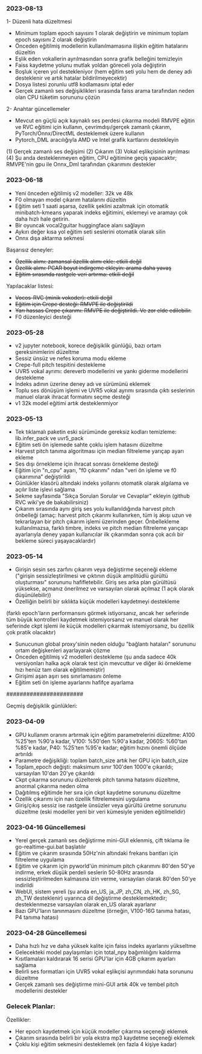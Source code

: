 ### 2023-08-13
1- Düzenli hata düzeltmesi
- Minimum toplam epoch sayısını 1 olarak değiştirin ve minimum toplam epoch sayısını 2 olarak değiştirin
- Önceden eğitilmiş modellerin kullanılmamasına ilişkin eğitim hatalarını düzeltin
- Eşlik eden vokallerin ayrılmasından sonra grafik belleğini temizleyin
- Faiss kaydetme yolunu mutlak yoldan göreceli yola değiştirin
- Boşluk içeren yol destekleniyor (hem eğitim seti yolu hem de deney adı desteklenir ve artık hatalar bildirilmeyecektir)
- Dosya listesi zorunlu utf8 kodlamasını iptal eder
- Gerçek zamanlı ses değişiklikleri sırasında faiss arama tarafından neden olan CPU tüketim sorununu çözün

2- Anahtar güncellemeler
- Mevcut en güçlü açık kaynaklı ses perdesi çıkarma modeli RMVPE eğitin ve RVC eğitimi için kullanın, çevrimdışı/gerçek zamanlı çıkarım, PyTorch/Onnx/DirectML desteklemek üzere kullanın
- Pytorch_DML aracılığıyla AMD ve Intel grafik kartlarını destekleyin

(1) Gerçek zamanlı ses değişimi (2) Çıkarım (3) Vokal eşlikçisinin ayrılması (4) Şu anda desteklenmeyen eğitim, CPU eğitimine geçiş yapacaktır; RMVPE'nin gpu ile Onnx_Dml tarafından çıkarımını destekler


### 2023-06-18
- Yeni önceden eğitilmiş v2 modeller: 32k ve 48k
- F0 olmayan model çıkarım hatalarını düzeltin
- Eğitim seti 1 saati aşarsa, özellik şeklini azaltmak için otomatik minibatch-kmeans yaparak indeks eğitimini, eklemeyi ve aramayı çok daha hızlı hale getirin.
- Bir oyuncak vocal2guitar huggingface alanı sağlayın
- Aykırı değer kısa yol eğitim seti seslerini otomatik olarak silin
- Onnx dışa aktarma sekmesi

Başarısız deneyler:
- ~~Özellik alımı: zamansal özellik alımı ekle: etkili değil~~
- ~~Özellik alımı: PCAR boyut indirgeme ekleyin: arama daha yavaş~~
- ~~Eğitim sırasında rastgele veri artırma: etkili değil~~

Yapılacaklar listesi:
- ~~Vocos-RVC (minik vokoder): etkili değil~~
- ~~Eğitim için Crepe desteği: RMVPE ile değiştirildi~~
- ~~Yarı hassas Crepe çıkarımı: RMVPE ile değiştirildi. Ve zor elde edilebilir.~~
- F0 düzenleyici desteği

### 2023-05-28
- v2 jupyter notebook, korece değişiklik günlüğü, bazı ortam gereksinimlerini düzeltme
- Sessiz ünsüz ve nefes koruma modu ekleme
- Crepe-full pitch tespitini destekleme
- UVR5 vokal ayrımı: dereverb modellerini ve yankı giderme modellerini destekleme
- İndeks adının üzerine deney adı ve sürümünü eklemek
- Toplu ses dönüşüm işlemi ve UVR5 vokal ayrımı sırasında çıktı seslerinin manuel olarak ihracat formatını seçme desteği
- v1 32k model eğitimi artık desteklenmiyor

### 2023-05-13
- Tek tıklamalı paketin eski sürümünde gereksiz kodları temizleme: lib.infer_pack ve uvr5_pack
- Eğitim seti ön işlemede sahte çoklu işlem hatasını düzeltme
- Harvest pitch tanıma algoritması için median filtreleme yarıçap ayarı ekleme
- Ses dışı örnekleme için ihracat sonrası örnekleme desteği
- Eğitim için "n_cpu" ayarı, "f0 çıkarımı" ndan "veri ön işleme ve f0 çıkarımına" değiştirildi
- Günlükler klasörü altındaki indeks yollarını otomatik olarak algılama ve açılır liste işlevi sağlama
- Sekme sayfasında "Sıkça Sorulan Sorular ve Cevaplar" ekleyin (github RVC wiki'ye de bakabilirsiniz)
- Çıkarım sırasında aynı giriş ses yolu kullanıldığında harvest pitch önbelleği (amaç: harvest pitch çıkarımı kullanırken, tüm iş akışı uzun ve tekrarlayan bir pitch çıkarım işlemi üzerinden geçer. Önbellekleme kullanılmazsa, farklı timbre, indeks ve pitch median filtreleme yarıçapı ayarlarıyla deney yapan kullanıcılar ilk çıkarımdan sonra çok acılı bir bekleme süreci yaşayacaklardır)

### 2023-05-14
- Girişin sesin ses zarfını çıkarım veya değiştirme seçeneği ekleme ("girişin sessizleştirilmesi ve çıktının düşük amplitüdlü gürültü oluşturması" sorununu hafifletebilir. Giriş ses arka plan gürültüsü yüksekse, açmanız önerilmez ve varsayılan olarak açılmaz (1 açık olarak düşünülebilir))
- Özelliğin belirli bir sıklıkta küçük modelleri kaydetmeyi destekleme

 (farklı epoch'ların performansını görmek istiyorsanız, ancak her seferinde tüm büyük kontrolleri kaydetmek istemiyorsanız ve manuel olarak her seferinde ckpt işlemi ile küçük modelleri çıkarmak istemiyorsanız, bu özellik çok pratik olacaktır)
- Sunucunun global proxy'sinin neden olduğu "bağlantı hataları" sorununu ortam değişkenleri ayarlayarak çözme
- Önceden eğitilmiş v2 modelleri destekleme (şu anda sadece 40k versiyonları halka açık olarak test için mevcuttur ve diğer iki örnekleme hızı henüz tam olarak eğitilmemiştir)
- Girişimi aşan aşırı ses sınırlamasını önleme
- Eğitim seti ön işleme ayarlarını hafifçe ayarlama

#######################

Geçmiş değişiklik günlükleri:

### 2023-04-09
- GPU kullanım oranını artırmak için eğitim parametrelerini düzeltme: A100 %25'ten %90'a kadar, V100: %50'den %90'a kadar, 2060S: %60'tan %85'e kadar, P40: %25'ten %95'e kadar; eğitim hızını önemli ölçüde artırıldı
- Parametre değişikliği: toplam batch_size artık her GPU için batch_size
- Toplam_epoch değişti: maksimum sınır 100'den 1000'e çıkarıldı; varsayılan 10'dan 20'ye çıkarıldı
- Ckpt çıkarma sorununu düzelterek pitch tanıma hatasını düzeltme, anormal çıkarıma neden olma
- Dağıtılmış eğitimde her sıra için ckpt kaydetme sorununu düzeltme
- Özellik çıkarımı için nan özellik filtrelemesini uygulama
- Giriş/çıkış sessiz ise rastgele ünsüzler veya gürültü üretme sorununu düzeltme (eski modeller yeni bir veri kümesiyle yeniden eğitilmelidir)

### 2023-04-16 Güncellemesi
- Yerel gerçek zamanlı ses değiştirme mini-GUI eklenmiş, çift tıklama ile go-realtime-gui.bat başlatılır
- Eğitim ve çıkarım sırasında 50Hz'nin altındaki frekans bantları için filtreleme uygulama
- Eğitim ve çıkarım için pyworld'ün minimum pitch çıkarımını 80'den 50'ye indirme, erkek düşük perdeli seslerin 50-80Hz arasında sessizleştirilmeden kalmasına izin verme, varsayılan olarak 80'den 50'ye indirildi
- WebUI, sistem yereli (şu anda en_US, ja_JP, zh_CN, zh_HK, zh_SG, zh_TW desteklenir) uyarınca dil değiştirme desteklemektedir; desteklenmezse varsayılan olarak en_US olarak ayarlanır
- Bazı GPU'ların tanınmasını düzeltme (örneğin, V100-16G tanıma hatası, P4 tanıma hatası)

### 2023-04-28 Güncellemesi
- Daha hızlı hız ve daha yüksek kalite için faiss indeks ayarlarını yükseltme
- Gelecekteki model paylaşımları için total_npy bağımlılığını kaldırma
- Kısıtlamaları kaldırarak 16 serisi GPU'lar için 4GB çıkarım ayarları sağlama
- Belirli ses formatları için UVR5 vokal eşlikçisi ayrımındaki hata sorununu düzeltme
- Gerçek zamanlı ses değiştirme mini-GUI artık 40k ve tembel pitch modellerini destekler

### Gelecek Planlar:
Özellikler:
- Her epoch kaydetmek için küçük modeller çıkarma seçeneği eklemek
- Çıkarım sırasında belirli bir yola ekstra mp3 kaydetme seçeneği eklemek
- Çoklu kişi eğitim sekmesini desteklemek (en fazla 4 kişiye kadar)
